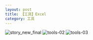 ```yaml
---
layout: post
title: 【工具】Excel
category: 工具
---
```

![story_new_final](http://r8s97vm6g.hd-bkt.clouddn.com/img/story_new_final.png)
![tools-02](http://r8s97vm6g.hd-bkt.clouddn.com/img/tools-2.png)
![tools-03](http://r8s97vm6g.hd-bkt.clouddn.com/img/tools-3.png)



  




